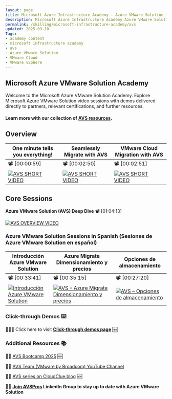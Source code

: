 ```yaml
---
layout: page
title: Microsoft Azure Infrastructure Academy — Azure VMware Solution (AVS)
description: Microsoft Azure Infrastructure Academy Azure VMware Solution (AVS).
permalink: /skilling/microsoft-infrastructure-academy/avs
updated: 2025-03-10
Tags:
- academy content
- microsoft infrastructure academy
- avs
- Azure VMware Solution
- VMware Cloud
- VMware vSphere
---
```


## Microsoft Azure VMware Solution Academy
Welcome to the Microsoft Azure VMware Solution Academy. Explore Microsoft Azure VMware Solution video sessions with demos delivered directly to partners, relevant certifications, and further resources.

#### Learn more with our collection of [AVS resources](/PartnerResources/skilling/microsoft-infrastructure-academy/resources/avs-resources).

## Overview


| One minute tells you everything! | Seamlessly Migrate with AVS | VMware Cloud Migration with AVS |
|-------------------------------------|------------------------------------------|----------------------------|
|       📽️ [00:00:59]       |       📽️ [00:02:50]       |       📽️ [00:02:51]       |
| [![AVS SHORT VIDEO](https://img.youtube.com/vi/VaF-f4DgK2s/mqdefault.jpg)](https://www.youtube.com/watch?v=VaF-f4DgK2s) | [![AVS SHORT VIDEO](https://img.youtube.com/vi/rSNHydka4Og/mqdefault.jpg)](https://www.youtube.com/watch?v=rSNHydka4Og) | [![AVS SHORT VIDEO](https://img.youtube.com/vi/VcWXQ86dro0/mqdefault.jpg)](https://www.youtube.com/watch?v=VcWXQ86dro0) |


## Core Sessions

**Azure VMware Solution (AVS) Deep Dive** 📽️ [01:04:13]

[![AVS OVERVIEW VIDEO](https://img.youtube.com/vi/cBwxLSZMN9o/mqdefault.jpg)](https://www.youtube.com/watch?v=cBwxLSZMN9o)

### Azure VMware Solution Sessions in Spanish (Sesiones de Azure VMware Solution en español)


| Introducción Azure VMware Solution  | Azure Migrate Dimensionamiento y precios | Opciones de almacenamiento |
|-------------------------------------|------------------------------------------|----------------------------|
|       📽️ [00:33:41]       |       📽️ [00:35:15]       |       📽️ [00:27:20]       |
| [![Introducción Azure VMware Solution](https://img.youtube.com/vi/UkJCqHW2ly0/mqdefault.jpg)](https://www.youtube.com/watch?v=UkJCqHW2ly0) | [![AVS – Azure Migrate Dimensionamiento y precios](https://img.youtube.com/vi/MpKUdOdpqSY/mqdefault.jpg)](https://www.youtube.com/watch?v=MpKUdOdpqSY)  | [![AVS – Opciones de almacenamiento](https://img.youtube.com/vi/WkrM2ioUTVk/mqdefault.jpg)](https://www.youtube.com/watch?v=WkrM2ioUTVk) |

### Click-through Demos ⌨️
🧑🏻‍💻 Click here to visit **[Click-through demos page](./avs/click-through-demos)** 🆕

### Additional Resources 📚

👩‍💻 [AVS Bootcamp 2025](https://aka.ms/AVSBootcamp2025) 🆕

👩‍💻 [AVS Team (VMware by Broadcom) YouTube Channel](https://www.youtube.com/@avs-team/videos)

👩‍💻 [AVS series on CloudClue.blog](https://cloudclue.blog/series/azure-vmware-solution) 🆕

🧑‍💼 **[Join AVSPros](https://aka.ms/AVSPros) LinkedIn Group to stay up to date with Azure VMware Solution**

